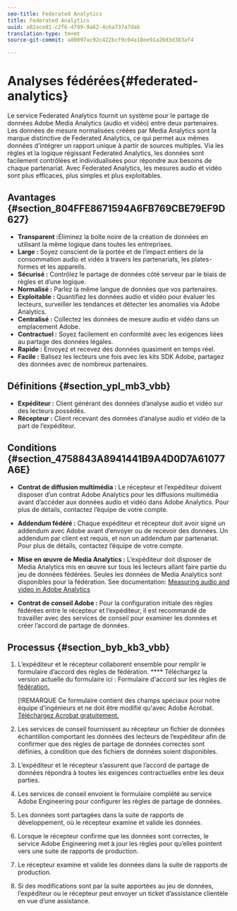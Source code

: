 ```yaml
---
seo-title: Federated Analytics
title: Federated Analytics
uuid: a82ace81-c2f6-4799-9a62-4c6a737a7dab
translation-type: tm+mt
source-git-commit: a80097ac92c422bcf9c04a18ee91a20d3d383af4

---
```



# Analyses fédérées{#federated-analytics}

Le service Federated Analytics fournit un système pour le partage de données Adobe Media Analytics (audio et vidéo) entre deux partenaires. Les données de mesure normalisées créées par Media Analytics sont la marque distinctive de Federated Analytics, ce qui permet aux mêmes données d’intégrer un rapport unique à partir de sources multiples. Via les règles et la logique régissant Federated Analytics, les données sont facilement contrôlées et individualisées pour répondre aux besoins de chaque partenariat. Avec Federated Analytics, les mesures audio et vidéo sont plus efficaces, plus simples et plus exploitables.

## Avantages {#section_804FFE8671594A6FB769CBE79EF9D627}

* **Transparent :**&#x200B;Éliminez la boîte noire de la création de données en utilisant la même logique dans toutes les entreprises.
* **Large :** Soyez conscient de la portée et de l’impact entiers de la consommation audio et vidéo à travers les partenariats, les plates-formes et les appareils.
* **Sécurisé :** Contrôlez le partage de données côté serveur par le biais de règles et d’une logique.
* **Normalisé :** Parlez la même langue de données que vos partenaires.
* **Exploitable :** Quantifiez les données audio et vidéo pour évaluer les lecteurs, surveiller les tendances et détecter les anomalies via Adobe Analytics.
* **Centralisé :** Collectez les données de mesure audio et vidéo dans un emplacement Adobe.
* **Contractuel :** Soyez facilement en conformité avec les exigences liées au partage des données légales.
* **Rapide :** Envoyez et recevez des données quasiment en temps réel.
* **Facile :** Balisez les lecteurs une fois avec les kits SDK Adobe, partagez des données avec de nombreux partenaires.

## Définitions {#section_ypl_mb3_vbb}

* **Expéditeur :** Client générant des données d’analyse audio et vidéo sur des lecteurs possédés.
* **Récepteur :** Client recevant des données d’analyse audio et vidéo de la part de l’expéditeur.

## Conditions {#section_4758843A8941441B9A4D0D7A61077A6E}

* **Contrat de diffusion multimédia :** Le récepteur et l’expéditeur doivent disposer d’un contrat Adobe Analytics pour les diffusions multimédia avant d’accéder aux données audio et vidéo dans Adobe Analytics. Pour plus de détails, contactez l’équipe de votre compte.
* **Addendum fédéré :** Chaque expéditeur et récepteur doit avoir signé un addendum avec Adobe avant d’envoyer ou de recevoir des données. Un addendum par client est requis, et non un addendum par partenariat. Pour plus de détails, contactez l’équipe de votre compte.
* **Mise en œuvre de Media Analytics :** L’expéditeur doit disposer de Media Analytics mis en œuvre sur tous les lecteurs allant faire partie du jeu de données fédérées. Seules les données de Media Analytics sont disponibles pour la fédération. See documentation: [Measuring audio and video in Adobe Analytics](media-overview.md)

* **Contrat de conseil Adobe :** Pour la configuration initiale des règles fédérées entre le récepteur et l’expéditeur, il est recommandé de travailler avec des services de conseil pour examiner les données et créer l’accord de partage de données.

## Processus {#section_byb_kb3_vbb}

1. L’expéditeur et le récepteur collaborent ensemble pour remplir le formulaire d’accord des règles de fédération. **** Téléchargez la version actuelle du formulaire ici : Formulaire d'accord sur les règles de [fédération.](/assets/federated_analytics_form.pdf)

   [!REMARQUE Ce formulaire contient des champs spéciaux pour notre équipe d'ingénieurs et ne doit être modifié qu'avec Adobe Acrobat. [Téléchargez Acrobat gratuitement.](https://get.adobe.com/reader/)
1. Les services de conseil fournissent au récepteur un fichier de données échantillon comportant les données des lecteurs de l’expéditeur afin de confirmer que des règles de partage de données correctes sont définies, à condition que des fichiers de données soient disponibles.
1. L’expéditeur et le récepteur s’assurent que l’accord de partage de données répondra à toutes les exigences contractuelles entre les deux parties.
1. Les services de conseil envoient le formulaire complété au service Adobe Engineering pour configurer les règles de partage de données.
1. Les données sont partagées dans la suite de rapports de développement, où le récepteur examine et valide les données.
1. Lorsque le récepteur confirme que les données sont correctes, le service Adobe Engineering met à jour les règles pour qu’elles pointent vers une suite de rapports de production.
1. Le récepteur examine et valide les données dans la suite de rapports de production.
1. Si des modifications sont par la suite apportées au jeu de données, l’expéditeur ou le récepteur peut envoyer un ticket d’assistance clientèle en vue d’une assistance.

